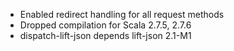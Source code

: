 * Enabled redirect handling for all request methods
* Dropped compilation for Scala 2.7.5, 2.7.6
* dispatch-lift-json depends lift-json 2.1-M1
